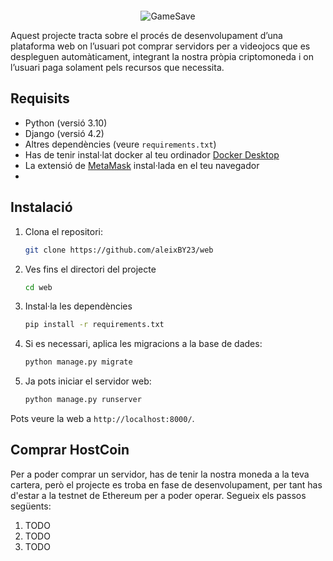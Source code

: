 
<div align="center" style="margin-top: 20px">
  <img src="https://github.com/aleixBY23/web/blob/main/Web_App/static/logo/logo_400x100.png?raw=true" alt="GameSave">
</div>

Aquest projecte tracta sobre el procés de desenvolupament d’una plataforma web on l’usuari pot comprar servidors per a videojocs que es despleguen automàticament, integrant la nostra pròpia criptomoneda i on l’usuari paga solament pels recursos que necessita.

## Requisits

- Python (versió 3.10)
- Django (versió 4.2)
- Altres dependències (veure `requirements.txt`)
- Has de tenir instal·lat docker al teu ordinador [Docker Desktop](https://docs.docker.com/get-docker/)
- La extensió de [MetaMask](https://metamask.io/download/) instal·lada en el teu navegador
- 
## Instalació

1. Clona el repositori:
   ```bash
   git clone https://github.com/aleixBY23/web

2. Ves fins el directori del projecte
   ```bash
   cd web
   
3. Instal·la les dependències
   ```bash
   pip install -r requirements.txt
   
4. Si es necessari, aplica les migracions a la base de dades:
   ```bash
   python manage.py migrate
   
5. Ja pots iniciar el servidor web:
   ```bash
   python manage.py runserver

Pots veure la web a  `http://localhost:8000/`.

## Comprar HostCoin
Per a poder comprar un servidor, has de tenir la nostra moneda a la teva cartera, però el projecte es troba en fase de
desenvolupament, per tant has d'estar a la testnet de Ethereum per a poder operar. Segueix els passos següents:
1. TODO
2. TODO
3. TODO